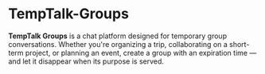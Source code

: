 # TempTalk-Groups

**TempTalk Groups** is a chat platform designed for temporary group conversations. Whether you're organizing a trip, collaborating on a short-term project, or planning an event, create a group with an expiration time — and let it disappear when its purpose is served.
